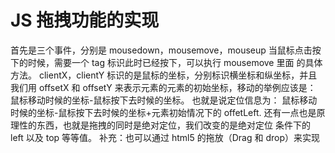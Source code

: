 # JS 拖拽功能的实现

首先是三个事件，分别是 mousedown，mousemove，mouseup
当鼠标点击按下的时候，需要一个 tag 标识此时已经按下，可以执行 mousemove 里面
的具体方法。
clientX，clientY 标识的是鼠标的坐标，分别标识横坐标和纵坐标，并且我们用
offsetX 和 offsetY 来表示元素的元素的初始坐标，移动的举例应该是：
鼠标移动时候的坐标-鼠标按下去时候的坐标。
也就是说定位信息为：
鼠标移动时候的坐标-鼠标按下去时候的坐标+元素初始情况下的 offetLeft.
还有一点也是原理性的东西，也就是拖拽的同时是绝对定位，我们改变的是绝对定位
条件下的 left
以及 top 等等值。
补充：也可以通过 html5 的拖放（Drag 和 drop）来实现
